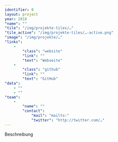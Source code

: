 ```yaml
---
identifier: 0
layout: project
year: 2018
"name": ""
"tile": "/img/projekte-tiles/…"
"tile_active": "/img/projekte-tiles/…-active.png"
"image": "/img/projekte/…"
"links":
    -
        "class": "website"
        "link": ""
        "text": "Webseite"
    -
        "class": "github"
        "link": ""
        "text": "GitHub"
"data":
    - ""
    - ""
"team":
    -
        "name": ""
        "contact":
            "mail": "mailto:"
            "twitter": "http://twitter.com/…"
---
```

Beschreibung
